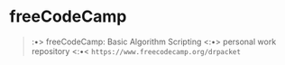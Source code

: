 # freeCodeCamp
>:•> freeCodeCamp: Basic Algorithm Scripting &lt;:•> personal work repository &lt;:•&lt;
```https://www.freecodecamp.org/drpacket```
